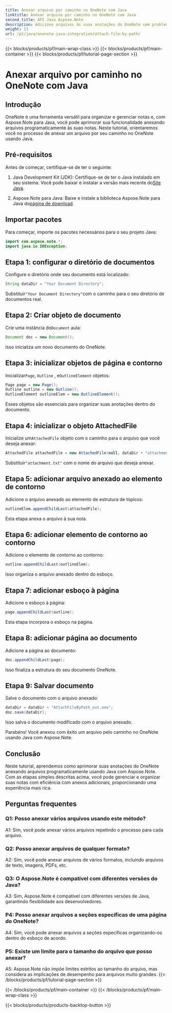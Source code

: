 ```yaml
---
title: Anexar arquivo por caminho no OneNote com Java
linktitle: Anexar arquivo por caminho no OneNote com Java
second_title: API Java Aspose.Note
description: Adicione arquivos às suas anotações do OneNote sem problemas! Aprenda como anexar por caminho em Java com Aspose.Note. Guia fácil e código incluído! #OneNote #Java #Aspose
weight: 11
url: /pt/java/onenote-java-integration/attach-file-by-path/
---
```


{{< blocks/products/pf/main-wrap-class >}}
{{< blocks/products/pf/main-container >}}
{{< blocks/products/pf/tutorial-page-section >}}

# Anexar arquivo por caminho no OneNote com Java

## Introdução

OneNote é uma ferramenta versátil para organizar e gerenciar notas e, com Aspose.Note para Java, você pode aprimorar sua funcionalidade anexando arquivos programaticamente às suas notas. Neste tutorial, orientaremos você no processo de anexar um arquivo por seu caminho no OneNote usando Java.

## Pré-requisitos

Antes de começar, certifique-se de ter o seguinte:

1.  Java Development Kit (JDK): Certifique-se de ter o Java instalado em seu sistema. Você pode baixar e instalar a versão mais recente do[Site Java](https://www.oracle.com/java/).
   
2.  Aspose.Note para Java: Baixe e instale a biblioteca Aspose.Note para Java do[página de download](https://releases.aspose.com/note/java/).

## Importar pacotes

Para começar, importe os pacotes necessários para o seu projeto Java:

```java
import com.aspose.note.*;
import java.io.IOException;
```

## Etapa 1: configurar o diretório de documentos

Configure o diretório onde seu documento está localizado:

```java
String dataDir = "Your Document Directory";
```

 Substituir`"Your Document Directory"`com o caminho para o seu diretório de documentos real.

## Etapa 2: Criar objeto de documento

 Crie uma instância do`Document` aula:

```java
Document doc = new Document();
```

Isso inicializa um novo documento do OneNote.

## Etapa 3: inicializar objetos de página e contorno

 Inicializar`Page`, `Outline` , e`OutlineElement` objetos:

```java
Page page = new Page();
Outline outline = new Outline();
OutlineElement outlineElem = new OutlineElement();
```

Esses objetos são essenciais para organizar suas anotações dentro do documento.

## Etapa 4: inicializar o objeto AttachedFile

 Inicialize um`AttachedFile` objeto com o caminho para o arquivo que você deseja anexar:

```java
AttachedFile attachedFile = new AttachedFile(null, dataDir + "attachment.txt");
```

 Substituir`"attachment.txt"` com o nome do arquivo que deseja anexar.

## Etapa 5: adicionar arquivo anexado ao elemento de contorno

Adicione o arquivo anexado ao elemento de estrutura de tópicos:

```java
outlineElem.appendChildLast(attachedFile);
```

Esta etapa anexa o arquivo à sua nota.

## Etapa 6: adicionar elemento de contorno ao contorno

Adicione o elemento de contorno ao contorno:

```java
outline.appendChildLast(outlineElem);
```

Isso organiza o arquivo anexado dentro do esboço.

## Etapa 7: adicionar esboço à página

Adicione o esboço à página:

```java
page.appendChildLast(outline);
```

Esta etapa incorpora o esboço na página.

## Etapa 8: adicionar página ao documento

Adicione a página ao documento:

```java
doc.appendChildLast(page);
```

Isso finaliza a estrutura do seu documento OneNote.

## Etapa 9: Salvar documento

Salve o documento com o arquivo anexado:

```java
dataDir = dataDir + "AttachFileByPath_out.one";
doc.save(dataDir);
```

Isso salva o documento modificado com o arquivo anexado.

Parabéns! Você anexou com êxito um arquivo pelo caminho no OneNote usando Java com Aspose.Note.

## Conclusão

Neste tutorial, aprendemos como aprimorar suas anotações do OneNote anexando arquivos programaticamente usando Java com Aspose.Note. Com as etapas simples descritas acima, você pode gerenciar e organizar suas notas com eficiência com anexos adicionais, proporcionando uma experiência mais rica.

## Perguntas frequentes

### Q1: Posso anexar vários arquivos usando este método?

A1: Sim, você pode anexar vários arquivos repetindo o processo para cada arquivo.

### Q2: Posso anexar arquivos de qualquer formato?

A2: Sim, você pode anexar arquivos de vários formatos, incluindo arquivos de texto, imagens, PDFs, etc.

### Q3: O Aspose.Note é compatível com diferentes versões do Java?

A3: Sim, Aspose.Note é compatível com diferentes versões de Java, garantindo flexibilidade aos desenvolvedores.

### P4: Posso anexar arquivos a seções específicas de uma página do OneNote?

A4: Sim, você pode anexar arquivos a seções específicas organizando-os dentro do esboço de acordo.

### P5: Existe um limite para o tamanho do arquivo que posso anexar?

A5: Aspose.Note não impõe limites estritos ao tamanho do arquivo, mas considera as implicações de desempenho para arquivos muito grandes.
{{< /blocks/products/pf/tutorial-page-section >}}

{{< /blocks/products/pf/main-container >}}
{{< /blocks/products/pf/main-wrap-class >}}

{{< blocks/products/products-backtop-button >}}
